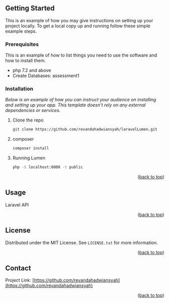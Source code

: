 
<!-- GETTING STARTED -->
## Getting Started

This is an example of how you may give instructions on setting up your project locally.
To get a local copy up and running follow these simple example steps.

### Prerequisites

This is an example of how to list things you need to use the software and how to install them.
* php 7.2 and above
* Create Databases: assessment1

### Installation

_Below is an example of how you can instruct your audience on installing and setting up your app. This template doesn't rely on any external dependencies or services._

1. Clone the repo
   ```sh
   git clone https://github.com/revandahadwiansyah/laravelLumen.git
   ```
3. composer
   ```sh
   composer install
   ```
4. Running Lumen
   ```sh
   php -S localhost:8000 -t public
   ```
<p align="right">(<a href="#top">back to top</a>)</p>



<!-- USAGE EXAMPLES -->
## Usage

Laravel API

<p align="right">(<a href="#top">back to top</a>)</p>

<!-- LICENSE -->
## License

Distributed under the MIT License. See `LICENSE.txt` for more information.

<p align="right">(<a href="#top">back to top</a>)</p>



<!-- CONTACT -->
## Contact
Project Link: [https://github.com/revandahadwiansyah](https://github.com/revandahadwiansyah)

<p align="right">(<a href="#top">back to top</a>)</p>

